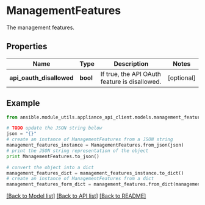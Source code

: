 # ManagementFeatures

The management features.

## Properties
Name | Type | Description | Notes
------------ | ------------- | ------------- | -------------
**api_oauth_disallowed** | **bool** | If true, the API OAuth feature is disallowed.  | [optional] 

## Example

```python
from ansible.module_utils.appliance_api_client.models.management_features import ManagementFeatures

# TODO update the JSON string below
json = "{}"
# create an instance of ManagementFeatures from a JSON string
management_features_instance = ManagementFeatures.from_json(json)
# print the JSON string representation of the object
print ManagementFeatures.to_json()

# convert the object into a dict
management_features_dict = management_features_instance.to_dict()
# create an instance of ManagementFeatures from a dict
management_features_form_dict = management_features.from_dict(management_features_dict)
```
[[Back to Model list]](../README.md#documentation-for-models) [[Back to API list]](../README.md#documentation-for-api-endpoints) [[Back to README]](../README.md)


